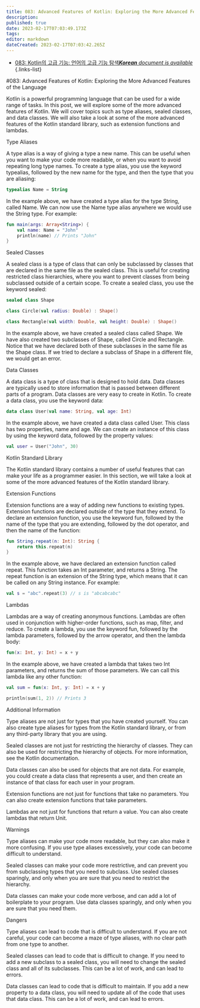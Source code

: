 ```yaml
---
title: 083: Advanced Features of Kotlin: Exploring the More Advanced Features of the Language
description: 
published: true
date: 2023-02-17T07:03:49.173Z
tags: 
editor: markdown
dateCreated: 2023-02-17T07:03:42.265Z
---
```


- [083: Kotlin의 고급 기능: 언어의 고급 기능 탐색***Korean** document is available*](/ko/Knowledge-base/Kotlin/Learning/083-advanced-features-of-kotlin-exploring-the-more-advanced-features-of-the-language)
{.links-list}


#083: Advanced Features of Kotlin: Exploring the More Advanced Features of the Language

Kotlin is a powerful programming language that can be used for a wide range of tasks. In this post, we will explore some of the more advanced features of Kotlin. We will cover topics such as type aliases, sealed classes, and data classes. We will also take a look at some of the more advanced features of the Kotlin standard library, such as extension functions and lambdas.

Type Aliases

A type alias is a way of giving a type a new name. This can be useful when you want to make your code more readable, or when you want to avoid repeating long type names. To create a type alias, you use the keyword typealias, followed by the new name for the type, and then the type that you are aliasing:

```kotlin
typealias Name = String
```

In the example above, we have created a type alias for the type String, called Name. We can now use the Name type alias anywhere we would use the String type. For example:

```kotlin
fun main(args: Array<String>) {
    val name: Name = "John"
    println(name) // Prints "John"
}
```

Sealed Classes

A sealed class is a type of class that can only be subclassed by classes that are declared in the same file as the sealed class. This is useful for creating restricted class hierarchies, where you want to prevent classes from being subclassed outside of a certain scope. To create a sealed class, you use the keyword sealed:

```kotlin
sealed class Shape

class Circle(val radius: Double) : Shape()

class Rectangle(val width: Double, val height: Double) : Shape()
```

In the example above, we have created a sealed class called Shape. We have also created two subclasses of Shape, called Circle and Rectangle. Notice that we have declared both of these subclasses in the same file as the Shape class. If we tried to declare a subclass of Shape in a different file, we would get an error.

Data Classes

A data class is a type of class that is designed to hold data. Data classes are typically used to store information that is passed between different parts of a program. Data classes are very easy to create in Kotlin. To create a data class, you use the keyword data:

```kotlin
data class User(val name: String, val age: Int)
```

In the example above, we have created a data class called User. This class has two properties, name and age. We can create an instance of this class by using the keyword data, followed by the property values:

```kotlin
val user = User("John", 30)
```

Kotlin Standard Library

The Kotlin standard library contains a number of useful features that can make your life as a programmer easier. In this section, we will take a look at some of the more advanced features of the Kotlin standard library.

Extension Functions

Extension functions are a way of adding new functions to existing types. Extension functions are declared outside of the type that they extend. To declare an extension function, you use the keyword fun, followed by the name of the type that you are extending, followed by the dot operator, and then the name of the function:

```kotlin
fun String.repeat(n: Int): String {
    return this.repeat(n)
}
```

In the example above, we have declared an extension function called repeat. This function takes an Int parameter, and returns a String. The repeat function is an extension of the String type, which means that it can be called on any String instance. For example:

```kotlin
val s = "abc".repeat(3) // s is "abcabcabc"
```

Lambdas

Lambdas are a way of creating anonymous functions. Lambdas are often used in conjunction with higher-order functions, such as map, filter, and reduce. To create a lambda, you use the keyword fun, followed by the lambda parameters, followed by the arrow operator, and then the lambda body:

```kotlin
fun(x: Int, y: Int) = x + y
```

In the example above, we have created a lambda that takes two Int parameters, and returns the sum of those parameters. We can call this lambda like any other function:

```kotlin
val sum = fun(x: Int, y: Int) = x + y

println(sum(1, 2)) // Prints 3
```

Additional Information

Type aliases are not just for types that you have created yourself. You can also create type aliases for types from the Kotlin standard library, or from any third-party library that you are using.

Sealed classes are not just for restricting the hierarchy of classes. They can also be used for restricting the hierarchy of objects. For more information, see the Kotlin documentation.

Data classes can also be used for objects that are not data. For example, you could create a data class that represents a user, and then create an instance of that class for each user in your program.

Extension functions are not just for functions that take no parameters. You can also create extension functions that take parameters.

Lambdas are not just for functions that return a value. You can also create lambdas that return Unit.

Warnings

Type aliases can make your code more readable, but they can also make it more confusing. If you use type aliases excessively, your code can become difficult to understand.

Sealed classes can make your code more restrictive, and can prevent you from subclassing types that you need to subclass. Use sealed classes sparingly, and only when you are sure that you need to restrict the hierarchy.

Data classes can make your code more verbose, and can add a lot of boilerplate to your program. Use data classes sparingly, and only when you are sure that you need them.

Dangers

Type aliases can lead to code that is difficult to understand. If you are not careful, your code can become a maze of type aliases, with no clear path from one type to another.

Sealed classes can lead to code that is difficult to change. If you need to add a new subclass to a sealed class, you will need to change the sealed class and all of its subclasses. This can be a lot of work, and can lead to errors.

Data classes can lead to code that is difficult to maintain. If you add a new property to a data class, you will need to update all of the code that uses that data class. This can be a lot of work, and can lead to errors.